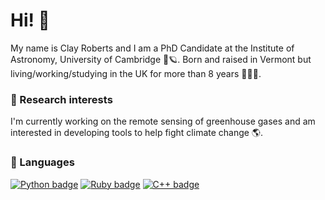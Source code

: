 # Hi! 👋

My name is Clay Roberts and I am a PhD Candidate at the Institute of Astronomy, University of Cambridge 🔭🪐. Born and raised in Vermont but living/working/studying in the UK for more than 8 years 🍁🇬🇧.

### 🔬 Research interests

I'm currently working on the remote sensing of greenhouse gases and am interested in developing tools to help fight climate change 🌎.

### 🔧 Languages
[![Python badge](https://img.shields.io/badge/Code-Python-informational?style=for-the-badge&logo=Python&logoColor=white&color=2bbc8a)](https://en.wikipedia.org/wiki/Python_(programming_language))    [![Ruby badge](https://img.shields.io/badge/Code-Ruby-informational?style=for-the-badge&logo=Ruby&logoColor=white&color=2bbc8a)](https://en.wikipedia.org/wiki/Ruby_(programming_language))    [![C++ badge](https://img.shields.io/badge/Code-C++-informational?style=for-the-badge&logo=C++&logoColor=white&color=2bbc8a)](https://en.wikipedia.org/wiki/C%2B%2B) 


<!--
**Clayton-Roberts/Clayton-Roberts** is a ✨ _special_ ✨ repository because its `README.md` (this file) appears on your GitHub profile.

Here are some ideas to get you started:

- 🔭 I’m currently working on ...
- 🌱 I’m currently learning ...
- 👯 I’m looking to collaborate on ...
- 🤔 I’m looking for help with ...
- 💬 Ask me about ...
- 📫 How to reach me: ...
- 😄 Pronouns: ...
- ⚡ Fun fact: ...
-->
